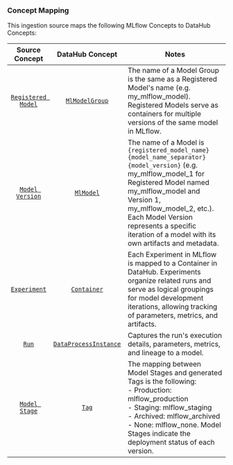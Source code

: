 ### Concept Mapping

This ingestion source maps the following MLflow Concepts to DataHub Concepts:

|                                        Source Concept                                         |                                              DataHub Concept                                              | Notes                                                                                                                                                                                                                                                                                                |
| :-------------------------------------------------------------------------------------------: | :-------------------------------------------------------------------------------------------------------: | ---------------------------------------------------------------------------------------------------------------------------------------------------------------------------------------------------------------------------------------------------------------------------------------------------- |
|     [`Registered Model`](https://mlflow.org/docs/latest/model-registry/#registered-model)     |        [`MlModelGroup`](https://datahubproject.io/docs/generated/metamodel/entities/mlmodelgroup/)        | The name of a Model Group is the same as a Registered Model's name (e.g. my_mlflow_model). Registered Models serve as containers for multiple versions of the same model in MLflow.                                                                                                                  |
|        [`Model Version`](https://mlflow.org/docs/latest/model-registry/#model-version)        |             [`MlModel`](https://datahubproject.io/docs/generated/metamodel/entities/mlmodel/)             | The name of a Model is `{registered_model_name}{model_name_separator}{model_version}` (e.g. my_mlflow_model_1 for Registered Model named my_mlflow_model and Version 1, my_mlflow_model_2, etc.). Each Model Version represents a specific iteration of a model with its own artifacts and metadata. |
|             [`Experiment`](https://mlflow.org/docs/latest/tracking/#experiments)              |           [`Container`](https://datahubproject.io/docs/generated/metamodel/entities/container/)           | Each Experiment in MLflow is mapped to a Container in DataHub. Experiments organize related runs and serve as logical groupings for model development iterations, allowing tracking of parameters, metrics, and artifacts.                                                                           |
|                    [`Run`](https://mlflow.org/docs/latest/tracking/#runs)                     | [`DataProcessInstance`](https://datahubproject.io/docs/generated/metamodel/entities/dataprocessinstance/) | Captures the run's execution details, parameters, metrics, and lineage to a model.                                                                                                                                                                                                                   |
| [`Model Stage`](https://mlflow.org/docs/latest/model-registry/#deprecated-using-model-stages) |                 [`Tag`](https://datahubproject.io/docs/generated/metamodel/entities/tag/)                 | The mapping between Model Stages and generated Tags is the following:<br/>- Production: mlflow_production<br/>- Staging: mlflow_staging<br/>- Archived: mlflow_archived<br/>- None: mlflow_none. Model Stages indicate the deployment status of each version.                                        |

